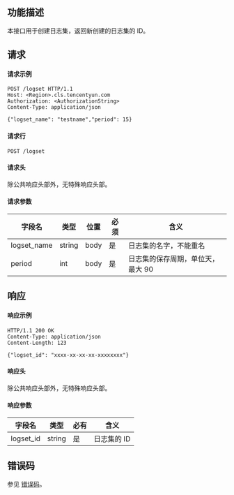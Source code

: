 ## 功能描述

本接口用于创建日志集，返回新创建的日志集的 ID。

## 请求

#### 请求示例

```shell
POST /logset HTTP/1.1
Host: <Region>.cls.tencentyun.com
Authorization: <AuthorizationString>
Content-Type: application/json

{"logset_name": "testname","period": 15}
```
#### 请求行

```shell
POST /logset
```

#### 请求头

除公共响应头部外，无特殊响应头部。

#### 请求参数

| 字段名        |  类型  | 位置  | 必须 |      含义                       |
|--------------|--------|------|---------|--------------------------------|
| logset_name  | string | body | 是      |日志集的名字，不能重名             |
| period       | int    | body | 是      |日志集的保存周期，单位天，最大  90    |

## 响应

#### 响应示例

```shell
HTTP/1.1 200 OK
Content-Type: application/json
Content-Length: 123

{"logset_id": "xxxx-xx-xx-xx-xxxxxxxx"}
```

#### 响应头

除公共响应头部外，无特殊响应头部。

#### 响应参数

|  字段名      |  类型     | 必有 |        含义                    |
|-------------|-----------|---------|-------------------------------|
| logset_id   | string    | 是  | 日志集的 ID                  |

## 错误码

参见 [错误码](https://intl.cloud.tencent.com/document/product/614/12402)。
